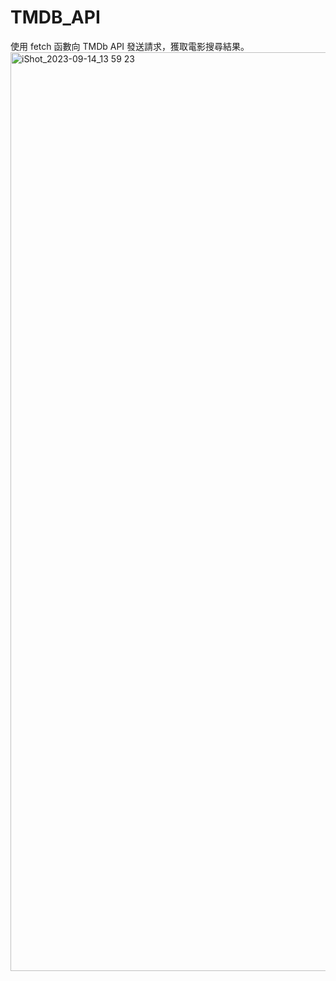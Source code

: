 # TMDB_API
使用 fetch 函數向 TMDb API 發送請求，獲取電影搜尋結果。
<img width="1470" alt="iShot_2023-09-14_13 59 23" src="https://github.com/tzuchin1126/TMDB_API/assets/118542088/626b402b-f419-47dd-b1c0-a50bf70366a3">
